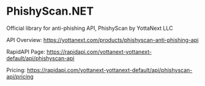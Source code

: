 # PhishyScan.NET
Official library for anti-phishing API, PhishyScan by YottaNext LLC

API Overview: https://yottanext.com/products/phishyscan-anti-phishing-api

RapidAPI Page: 
https://rapidapi.com/yottanext-yottanext-default/api/phishyscan-api

Pricing: https://rapidapi.com/yottanext-yottanext-default/api/phishyscan-api/pricing
